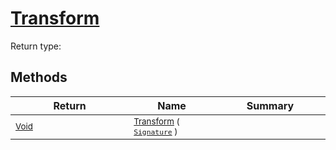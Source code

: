 # [Transform](./HSCPThinning-100663662.md)


Return type:
## Methods

| Return | Name | Summary | 
| --- | --- | --- | 
| <sub>[Void](https://docs.microsoft.com/en-us/dotnet/api/System.Void)</sub><img width=200/>| <sub>[Transform](./HSCPThinning-100663662.md) ( [`Signature`](./../../Signature.md) )</sub>| <sub></sub><img width=200/>| <br>


